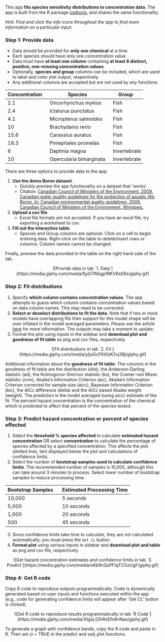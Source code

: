 This app **fits species sensitivity distributions to concentration data**. The app is built from the R package [ssdtools](https://github.com/bcgov/ssdtools), and shares the same functionality.


*Hint: Find and click the info icons  throughout the app to find more information on a particular input.*  

### Step 1: Provide data 

* Data should be provided for **only one chemical** at a time. 
* Each species should have only one concentration value. 
* Data must have **at least one column** containing **at least 8 distinct, positive, non-missing concentration values**. 
* Optionally, **species and group** columns can be included, which are used to label and color plot output, respectively.  
* Any additional columns are accepted but are not used by any functions.


<center>

Concentration&nbsp;&nbsp; | Species&nbsp;&nbsp; | Group &nbsp;
--- | --- | ---
2.1 | Oncorhynchus mykiss &nbsp; | Fish
2.4 | Ictalurus punctatus &nbsp;| Fish  
4.1 | Micropterus salmoides &nbsp;| Fish
10  | Brachydanio rerio &nbsp;| Fish
15.6 | Carassius auratus &nbsp;| Fish
18.3 | Pimephales promelas &nbsp;| Fish 
6 | Daphnia magna &nbsp;| Invertebrate
10 | Opercularia bimarginata &nbsp;| Invertebrate

</center>

There are three options to provide data to the app:  

1. **Use the demo Boron dataset**. 
    - Quickly preview the app functionality on a dataset that 'works'. 
    - Citation: [Canadian Council of Ministers of the Environment. 2009. Canadian water quality guidelines for the protection of aquatic life: Boron. In: Canadian  environmental  quality guidelines, 2009, Canadian Council of  Ministers of the Environment, Winnipeg.](http://ceqg-rcqe.ccme.ca/download/en/324/)
2. **Upload a csv file**. 
    - Excel file formats are not accepted. If you have an excel file, try exporting a worksheet to csv. 
3. **Fill out the interactive table**. 
    - Species and Group columns are optional. Click on a cell to begin entering data. Right-click on the table to delete/insert rows or columns. Column names cannot be changed. 
    
Finally, preview the data provided in the table on the right hand side of the tab.  

<center>
![Provide data in tab `1. Data`](https://media.giphy.com/media/fjyG7Wbgp1RKV8sS9s/giphy.gif)
</center>

### Step 2: Fit distributions 

1. Specify **which column contains concentration values**. The app attempts to guess which column contains concentration values based on data column names. This may need to be corrected.
2. **Select or deselect distributions to fit the data**.  Note that if two or more models have overlapping fits then support for this model shape will be over inflated in the model averaged parameters.  Please see the article [here](https://bcgov.github.io/ssdtools/articles/distributions.html) for more information.  The outputs may take a moment to update.
3. Format the plot using inputs in the sidebar and **download plot and goodness of fit table** as png and csv files, respectively.

<center>
![Fit distributions in tab `2. Fit`](https://media.giphy.com/media/yIjxGcFKt0zK2vj38j/giphy.gif)
</center>

Additional information about the **goodness of fit table**:
The columns in the goodness of fit table are the distribution (dist), the Anderson-Darling statistic (ad), the Kolmogorov-Smirnov statistic (ks), the Cramer-von Mises statistic (cvm), Akaike’s Information Criterion (aic), Akaike’s Information Criterion corrected for sample size (aicc), Bayesian Information Criterion (bic), the AICc difference (delta) and the AICc based Akaike weight (weight). The prediction is the model averaged (using aicc) estimate of the fit. The percent hazard concentration is the concentration of the chemical which is predicted to affect that percent of the species tested.

### Step 3: Predict hazard concentration or percent of species effected
1. Select the **threshold % species affected** to calculate **estimated hazard concentration** OR select **concentration** to calculate the percentage of species affected by a specified concentration. This affects the plot (dotted line), text displayed below the plot and calculations of confidence limits.  
2. Select the number of **bootstrap samples used to calculate confidence limits**. The recommended number of samples is 10,000, although this can take around 3 minutes to process. Select lower number of bootstrap samples to reduce processing time.  

<center>

Bootstrap Samples &nbsp;&nbsp; | Estimated Processing Time
--- | ---
10,000 &nbsp; | 5 seconds
5,000 &nbsp;| 10 seconds 
1,000 &nbsp;| 20 seconds
500 &nbsp;| 45 seconds

</center>

3. Since confidence limits take time to calculate, they are not calculated automatically; you must press the `Get CL` button.
4. **Format plot** using various inputs in sidebar and **download plot and table** as png and csv file, respectively.

<center>
![Get hazard concentration estimates and confidence limits in tab `3. Predict`](https://media.giphy.com/media/xKb9nQsPFlqTCGzUgF/giphy.gif)
</center>

### Step 4: Get R code

Copy R code to reproduce outputs programmatically. Code is dynamically generated based on user inputs and functions executed within the app (e.g., code for generating confidence limits will appear after 'Get CL' button is clicked). 

<center>
![Get R code to reproduce results programmatically in tab `R Code`](https://media.giphy.com/media/XIgsL03rRnEfn8nNas/giphy.gif)
</center>

To generate a graph with confidence bands, copy the R code and paste in R.  Then set ci = TRUE in the predict and ssd_plot functions.

 

